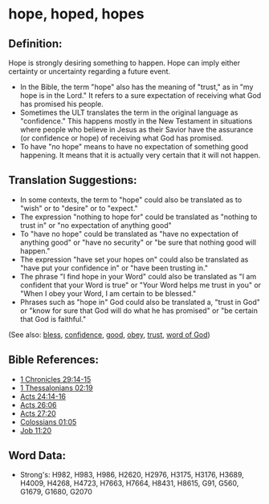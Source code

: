 # hope, hoped, hopes #

## Definition: ##

Hope is strongly desiring something to happen. 
Hope can imply either certainty or uncertainty regarding a future event. 

* In the Bible, the term "hope" also has the meaning of "trust," as in "my hope is in the Lord." It refers to a sure expectation of receiving what God has promised his people. 
* Sometimes the ULT translates the term in the original language as "confidence." This happens mostly in the New Testament in situations where people who believe in Jesus as their Savior have the assurance (or confidence or hope) of receiving what God has promised.
* To have "no hope" means to have no expectation of something good happening. It means that it is actually very certain that it will not happen.

## Translation Suggestions: ##

* In some contexts, the term to "hope" could also be translated as to "wish" or to "desire" or to "expect."
* The expression "nothing to hope for" could be translated as "nothing to trust in" or "no expectation of anything good"
* To "have no hope" could be translated as "have no expectation of anything good" or "have no security" or "be sure that nothing good will happen."
* The expression "have set your hopes on" could also be translated as "have put your confidence in" or "have been trusting in."
* The phrase "I find hope in your Word" could also be translated as "I am confident that your Word is true" or "Your Word helps me trust in you" or "When I obey your Word, I am certain to be blessed."
* Phrases such as "hope in" God could also be translated a, "trust in God" or "know for sure that God will do what he has promised" or "be certain that God is faithful."

(See also: [bless](../kt/bless.md), [confidence](../other/confidence.md), [good](../kt/good.md), [obey](../other/obey.md), [trust](../kt/trust.md), [word of God](../kt/wordofgod.md))

## Bible References: ##

* [1 Chronicles 29:14-15](rc://en/tn/help/1ch/29/14)
* [1 Thessalonians 02:19](rc://en/tn/help/1th/02/19)
* [Acts 24:14-16](rc://en/tn/help/act/24/14)
* [Acts 26:06](rc://en/tn/help/act/26/06)
* [Acts 27:20](rc://en/tn/help/act/27/20)
* [Colossians 01:05](rc://en/tn/help/col/01/05)
* [Job 11:20](rc://en/tn/help/job/11/20)

## Word Data: ##

* Strong's: H982, H983, H986, H2620, H2976, H3175, H3176, H3689, H4009, H4268, H4723, H7663, H7664, H8431, H8615, G91, G560, G1679, G1680, G2070
